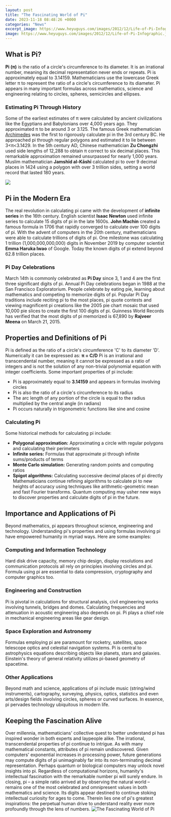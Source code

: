 ```yaml
---
layout: post
title: "The Fascinating World of Pi"
date: 2023-11-18 08:48:26 +0000
categories: "News"
excerpt_image: https://www.heyuguys.com/images/2012/12/Life-of-Pi-Infographic.jpg
image: https://www.heyuguys.com/images/2012/12/Life-of-Pi-Infographic.jpg
---
```


## What is Pi?
**Pi (π)** is the ratio of a circle's circumference to its diameter. It is an irrational number, meaning its decimal representation never ends or repeats. Pi is approximately equal to 3.14159. 
Mathematicians use the lowercase Greek letter π to represent the ratio of a circle's circumference to its diameter. Pi appears in many important formulas across mathematics, science and engineering relating to circles, spheres, semicircles and ellipses.
### Estimating Pi Through History
Some of the earliest estimates of π were calculated by ancient civilizations like the Egyptians and Babylonians over 4,000 years ago. They approximated π to be around 3 or 3.125. The famous Greek mathematician [Archimedes](https://fistore.mysenprints.com/collection/ackermann) was the first to rigorously calculate pi in the 3rd century BC. He approached pi through regular polygons and estimated it to lie between 3<π<3.1429. 
In the 5th century AD, Chinese mathematician **Zu Chongzhi** used side lengths of 12,288 to obtain π correct to six decimal places. This remarkable approximation remained unsurpassed for nearly 1,000 years. Muslim mathematician **Jamshīd al-Kāshī** calculated pi to over 9 decimal places in 1424 using a polygon with over 3 trillion sides, setting a world record that lasted 180 years.

![](https://d3jkudlc7u70kh.cloudfront.net/number-pi-fact.jpg)
## Pi in the Modern Era
The real revolution in calculating pi came with the development of **infinite series** in the 16th century. English scientist **Isaac Newton** used infinite series to calculate 15 digits of pi in the late 1600s. **John Machin** created a famous formula in 1706 that rapidly converged to calculate over 100 digits of pi. 
With the advent of computers in the 20th century, mathematicians were able to calculate trillions of digits of pi. One milestone was calculating 1 trillion (1,000,000,000,000) digits in November 2019 by computer scientist **Emma Haruka Iwao** of Google. Today the known digits of pi extend beyond 62.8 trillion places.
### Pi Day Celebrations
March 14th is commonly celebrated as **Pi Day** since 3, 1 and 4 are the first three significant digits of pi. Annual Pi Day celebrations began in 1988 at the San Francisco Exploratorium. People celebrate by eating pie, learning about mathematics and competing to memorize digits of pi. 
Popular Pi Day traditions include reciting pi to the most places, pi quote contests and viewing magnificent pi creations like the 2005 pie chart mosaic that used 10,000 pie slices to create the first 100 digits of pi. Guinness World Records has verified that the most digits of pi memorized is 67,890 by **Rajveer Meena** on March 21, 2015.
## Properties and Definitions of Pi
Pi is defined as the ratio of a circle's circumference 'C' to its diameter 'D'. Numerically it can be expressed as:
**π = C/D**
Pi is an irrational and transcendental number, meaning it cannot be expressed as a ratio of integers and is not the solution of any non-trivial polynomial equation with integer coefficients. Some important properties of pi include:
- Pi is approximately equal to **3.14159** and appears in formulas involving circles
- Pi is also the ratio of a circle's circumference to its radius 
- The arc length of any portion of the circle is equal to the radius multiplied by the central angle (in radians)
- Pi occurs naturally in trigonometric functions like sine and cosine
### Calculating Pi 
Some historical methods for calculating pi include:
- **Polygonal approximation:** Approximating a circle with regular polygons and calculating their perimeters
- **Infinite series:** Formulas that approximate pi through infinite sums/products of terms 
- **Monte Carlo simulation:** Generating random points and computing ratios   
- **Spigot algorithms:** Calculating successive decimal places of pi directly
Mathematicians continue refining algorithms to calculate pi to new heights of accuracy using techniques like arithmetic-geometric mean and fast Fourier transforms. Quantum computing may usher new ways to discover properties and calculate digits of pi in the future.
## Importance and Applications of Pi
Beyond mathematics, pi appears throughout science, engineering and technology. Understanding pi's properties and using formulas involving pi have empowered humanity in myriad ways. Here are some examples:
### Computing and Information Technology
Hard disk drive capacity, memory chip design, display resolutions and communication protocols all rely on principles involving circles and pi. Formula using pi are essential to data compression, cryptography and computer graphics too.
### Engineering and Construction  
Pi is pivotal in calculations for structural analysis, civil engineering works involving tunnels, bridges and domes. Calculating frequencies and attenuation in acoustic engineering also depends on pi. Pi plays a chief role in mechanical engineering areas like gear design.
### Space Exploration and Astronomy
Formulas employing pi are paramount for rocketry, satellites, space telescope optics and celestial navigation systems. Pi is central to astrophysics equations describing objects like planets, stars and galaxies. Einstein's theory of general relativity utilizes pi-based geometry of spacetime. 
### Other Applications
Beyond math and science, applications of pi include music (string/wind instruments), cartography, surveying, physics, optics, statistics and even arts/design fields involving circles, spheres or curved surfaces. In essence, pi pervades technology ubiquitous in modern life.
## Keeping the Fascination Alive
Over millennia, mathematicians' collective quest to better understand pi has inspired wonder in both experts and laypeople alike. The irrational, transcendental properties of pi continue to intrigue. As with many mathematical constants, attributes of pi remain undiscovered. 
Given computers' exponential increases in processing power, future generations may compute digits of pi unimaginably far into its non-terminating decimal representation. Perhaps quantum or biological computers may unlock novel insights into pi. Regardless of computational horizons, humanity's intellectual fascination with the remarkable number pi will surely endure.
In closing, pi – a simple ratio arrived at by observing the natural world – remains one of the most celebrated and omnipresent values in both mathematics and science. Its digits appear destined to continue stoking intellectual curiosity for ages to come. Therein lies one of pi's greatest inspirations: the perpetual human drive to understand reality ever more profoundly through the lens of numbers.
![The Fascinating World of Pi](https://www.heyuguys.com/images/2012/12/Life-of-Pi-Infographic.jpg)